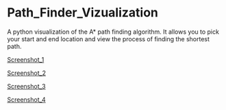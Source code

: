 # Path_Finder_Vizualization
A python visualization of the A* path finding algorithm. It allows you to pick your start and end location and view the process of finding the shortest path.

[Screenshot_1](https://user-images.githubusercontent.com/35819620/79293063-a9e6d080-7f0d-11ea-8da0-349581ee74f6.PNG)

[Screenshot_2](https://user-images.githubusercontent.com/35819620/79294650-a2c1c180-7f11-11ea-95ca-1165be7784d1.PNG)

[Screenshot_3](https://user-images.githubusercontent.com/35819620/79294690-bd943600-7f11-11ea-8285-494b6de34b90.PNG)

[Screenshot_4](https://user-images.githubusercontent.com/35819620/79294725-d3096000-7f11-11ea-9986-d2ce9a9c039f.PNG)
